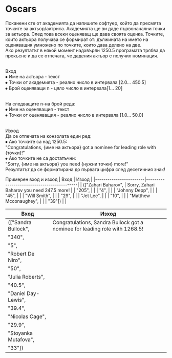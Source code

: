 # Oscars

Поканени сте от академията да напишете софтуер, който да пресмята точките за актьор/актриса. Академията ще ви даде първоначални точки за актьора. След това всеки оценяващ ще дава своята оценка. Точките, които актьора получава се формират от: дължината на името на оценяващия 
умножено по точките, които дава делено на две. 
<br>
Ако резултатът в някой момент надхвърли 1250.5 програмата трябва да прекъсне и да се отпечата, че дадения актьор е получил номинация.

<br>Вход
<br>⦁	Име на актьора - текст
<br>⦁	Точки от академията - реално число в интервала [2.0... 450.5]
<br>⦁	Брой оценяващи n - цяло число в интервала[1… 20]

<br>На следващите n-на брой реда:
<br>⦁	Име на оценяващия - текст
<br>⦁	Точки от оценяващия - реално число в интервала [1.0... 50.0]

<br>Изход
<br>Да се отпечата на конзолата един ред:
<br>⦁	Ако точките са над 1250.5:
<br>"Congratulations, {име на актьора} got a nominee for leading role with {точки}!"
<br>⦁	Ако точките не са достатъчни:
<br>"Sorry, {име на актьора} you need {нужни точки} more!"
<br>Резултатът да се форматирана до първата цифра след десетичния знак!

Примерен вход и изход
| Вход                   | Изход                                      |
|------------------------|--------------------------------------------|
| (["Zahari Baharov",    | Sorry, Zahari Baharov you need 247.5 more! |
| "205",                 |                                            |
| "4",                   |                                            |
| "Johnny Depp",         |                                            |
| "45",                  |                                            |
| "Will Smith",          |                                            |
| "29",                  |                                            |
| "Jet Lee",             |                                            |
| "10",                  |                                            |
| "Matthew Mcconaughey", |                                            |
| "39"])                 |                                            |

| Вход                 | Изход                                                                       |
|----------------------|-----------------------------------------------------------------------------|
| (["Sandra Bullock",  | Congratulations, Sandra Bullock got a nominee for leading role with 1268.5! |
| "340",               |                                                                             |
| "5",                 |                                                                             |
| "Robert De Niro",    |                                                                             |
| "50",                |                                                                             |
| "Julia Roberts",     |                                                                             |
| "40.5",              |                                                                             |
| "Daniel Day-Lewis",  |                                                                             |
| "39.4",              |                                                                             |
| "Nicolas Cage",      |                                                                             |
| "29.9",              |                                                                             |
| "Stoyanka Mutafova", |                                                                             |
| "33"])               |                                                                             |
